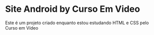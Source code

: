 # Site Android by Curso Em Video
 
Este é um projeto criado enquanto estou estudando HTML e CSS pelo Curso em Vídeo
